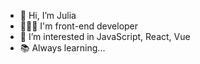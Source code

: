 - 👋 Hi, I’m Julia
- 👩🏻‍💻 I'm front-end developer
- 👀 I’m interested in JavaScript, React, Vue
- 📚 Always learning...

<!---
zirreal/zirreal is a ✨ special ✨ repository because its `README.md` (this file) appears on your GitHub profile.
You can click the Preview link to take a look at your changes.
--->
